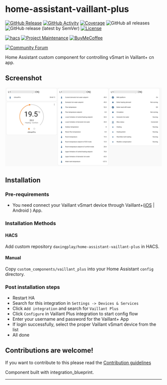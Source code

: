 # home-assistant-vaillant-plus
[![GitHub Release][releases-shield]][releases]
[![GitHub Activity][commits-shield]][commits]
[![Coverage][coverage-shield]][coverage]
![GitHub all releases][download-all]
![GitHub release (latest by SemVer)][download-latest]
[![License][license-shield]][license]

[![hacs][hacsbadge]][hacs]
[![Project Maintenance][maintenance-shield]][user_profile]
[![BuyMeCoffee][buymecoffeebadge]][buymecoffee]

[![Community Forum][forum-shield]][forum]

Home Assistant custom component for controlling vSmart in Vaillant+ cn app.

## Screenshot

![screenshot](docs/images/screenshot-all.jpg)

## Installation

### Pre-requirements
- You need connect your Vaillant vSmart device through Vaillant+([iOS](https://apps.apple.com/cn/app/%E5%A8%81%E7%AE%A1%E5%AE%B6/id1465568192) | Android ) App.

### Installation Methods
#### HACS
Add custom repository `daxingplay/home-assistant-vaillant-plus` in HACS.

#### Manual
Copy `custom_components/vaillant_plus` into your Home Assistant `config` directory.

### Post installation steps
- Restart HA
- Search for this integration in `Settings -> Devices & Services`
- Click `Add integration` and search for `Vaillant Plus`
- Click `Configure` in Vaillant Plus integration to start config flow
- Enter your username and password for the Vaillant+ App
- If login successfully, select the proper Vaillant vSmart device from the list
- All done

## Contributions are welcome!
If you want to contribute to this please read the [Contribution guidelines](CONTRIBUTING.md)

Component built with integration_blueprint.

***

[vaillant-plus]: https://github.com/daxingplay/home-assistant-vaillant-plus
[buymecoffee]: https://www.buymeacoffee.com/daxingplay
[buymecoffeebadge]: https://img.shields.io/badge/buy%20me%20a%20coffee-donate-yellow.svg?style=flat-square
[commits-shield]: https://img.shields.io/github/commit-activity/y/daxingplay/home-assistant-vaillant-plus.svg?style=flat-square
[commits]: https://github.com/daxingplay/home-assistant-vaillant-plus/commits/master
[hacs]: https://hacs.xyz
[hacsbadge]: https://img.shields.io/badge/HACS-Custom-orange.svg?style=flat-square
[coverage-shield]: https://img.shields.io/coverallsCoverage/github/daxingplay/home-assistant-vaillant-plus?style=flat-square
[coverage]: https://coveralls.io/github/daxingplay/home-assistant-vaillant-plus?branch=master
[exampleimg]: example.png
[forum-shield]: https://img.shields.io/badge/community-forum-brightgreen.svg?style=flat-square
[forum]: https://github.com/daxingplay/home-assistant-vaillant-plus/issues
[license]: https://github.com/daxingplay/home-assistant-vaillant-plus/blob/master/LICENSE
[license-shield]: https://img.shields.io/github/license/daxingplay/home-assistant-vaillant-plus.svg?style=flat-square
[maintenance-shield]: https://img.shields.io/badge/maintainer-daxingplay-blue.svg?style=flat-square
[releases-shield]: https://img.shields.io/github/release/daxingplay/home-assistant-vaillant-plus.svg?style=flat-square
[releases]: https://github.com/daxingplay/home-assistant-vaillant-plus/releases
[user_profile]: https://github.com/daxingplay
[download-all]: https://img.shields.io/github/downloads/daxingplay/home-assistant-vaillant-plus/total?style=flat-square
[download-latest]: https://img.shields.io/github/downloads/daxingplay/home-assistant-vaillant-plus/latest/total?style=flat-square